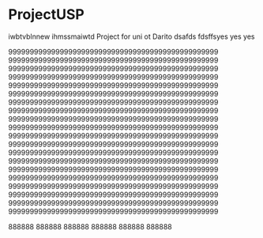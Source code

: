 # ProjectUSP
iwbtvblnnew
ihmssmaiwtd
Project for uni
ot Darito
dsafds
fdsffsyes yes yes

9999999999999999999999999999999999999999999999999
9999999999999999999999999999999999999999999999999
9999999999999999999999999999999999999999999999999
9999999999999999999999999999999999999999999999999
9999999999999999999999999999999999999999999999999
9999999999999999999999999999999999999999999999999
9999999999999999999999999999999999999999999999999
9999999999999999999999999999999999999999999999999
9999999999999999999999999999999999999999999999999
9999999999999999999999999999999999999999999999999
9999999999999999999999999999999999999999999999999
9999999999999999999999999999999999999999999999999
9999999999999999999999999999999999999999999999999
9999999999999999999999999999999999999999999999999
9999999999999999999999999999999999999999999999999
9999999999999999999999999999999999999999999999999
9999999999999999999999999999999999999999999999999
9999999999999999999999999999999999999999999999999
9999999999999999999999999999999999999999999999999
9999999999999999999999999999999999999999999999999

888888
888888
888888
888888
888888
888888